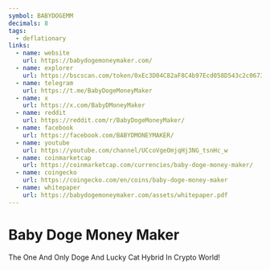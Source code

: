 ```yaml
---
symbol: BABYDOGEMM
decimals: 8
tags:
  - deflationary
links:
  - name: website
    url: https://babydogemoneymaker.com/
  - name: explorer
    url: https://bscscan.com/token/0xEc3D04C82aF8C4b97Ecd058D543c2c0673ca72dC
  - name: telegram
    url: https://t.me/BabyDogeMoneyMaker
  - name: x
    url: https://x.com/BabyDMoneyMaker
  - name: reddit
    url: https://reddit.com/r/BabyDogeMoneyMaker/
  - name: facebook
    url: https://facebook.com/BABYDMONEYMAKER/
  - name: youtube
    url: https://youtube.com/channel/UCcoVgeOmjqHj3NG_tsnHc_w
  - name: coinmarketcap
    url: https://coinmarketcap.com/currencies/baby-doge-money-maker/
  - name: coingecko
    url: https://coingecko.com/en/coins/baby-doge-money-maker
  - name: whitepaper
    url: https://babydogemoneymaker.com/assets/whitepaper.pdf
---
```


# Baby Doge Money Maker

The One And Only Doge And Lucky Cat Hybrid In Crypto World!
